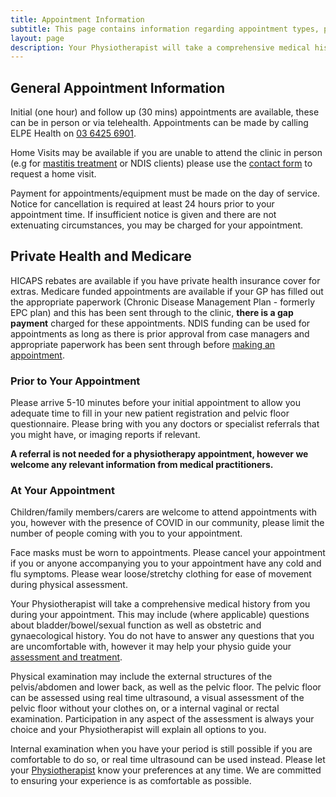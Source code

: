 ```yaml
---
title: Appointment Information
subtitle: This page contains information regarding appointment types, payment and what to expect from your physiotherapy appointment. Please contact us if you have further questions.
layout: page
description: Your Physiotherapist will take a comprehensive medical history from you during your appointment. This may include questions about bladder/bowel/sexual function as well as obstetric and gynaecological history.
---
```


## General Appointment Information

Initial (one hour) and follow up (30 mins) appointments are available, these can be in person or via telehealth. Appointments can be made by calling ELPE Health on [03 6425 6901](tel:+61364256901).

Home Visits may be available if you are unable to attend the clinic in person (e.g for [mastitis treatment](/services/mastitis/) or NDIS clients) please use the [contact form](/contact/) to request a home visit.

Payment for appointments/equipment must be made on the day of service. Notice for cancellation is required at least 24 hours prior to your appointment time. If insufficient notice is given and there are not extenuating circumstances, you may be charged for your appointment.

## Private Health and Medicare

HICAPS rebates are available if you have private health insurance cover for extras. Medicare funded appointments are available if your GP has filled out the appropriate paperwork (Chronic Disease Management Plan - formerly EPC plan) and this has been sent through to the clinic, **there is a gap payment** charged for these appointments. NDIS funding can be used for appointments as long as there is prior approval from case managers and appropriate paperwork has been sent through before [making an appointment](/book-appointment/).

### Prior to Your Appointment

Please arrive 5-10 minutes before your initial appointment to allow you adequate time to fill in your new patient registration and pelvic floor questionnaire. Please bring with you any doctors or specialist referrals that you might have, or imaging reports if relevant.

**A referral is not needed for a physiotherapy appointment, however we welcome any relevant information from medical practitioners.**

### At Your Appointment

Children/family members/carers are welcome to attend appointments with you, however with the presence of COVID in our community, please limit the number of people coming with you to your appointment.

Face masks must be worn to appointments. Please cancel your appointment if you or anyone accompanying you to your appointment have any cold and flu symptoms. Please wear loose/stretchy clothing for ease of movement during physical assessment.

Your Physiotherapist will take a comprehensive medical history from you during your appointment. This may include (where applicable) questions about bladder/bowel/sexual function as well as obstetric and gynaecological history. You do not have to answer any questions that you are uncomfortable with, however it may help your physio guide your [assessment and treatment](/services/).

Physical examination may include the external structures of the pelvis/abdomen and lower back, as well as the pelvic floor. The pelvic floor can be assessed using real time ultrasound, a visual assessment of the pelvic floor without your clothes on, or a internal vaginal or rectal examination. Participation in any aspect of the assessment is always your choice and your Physiotherapist will explain all options to you.

Internal examination when you have your period is still possible if you are comfortable to do so, or real time ultrasound can be used instead. Please let your [Physiotherapist](/about/) know your preferences at any time. We are committed to ensuring your experience is as comfortable as possible.
